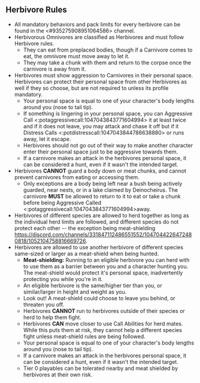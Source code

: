 ## Herbivore Rules

- All mandatory behaviors and pack limits for every herbivore can be found in the <#935275908951064586> channel.
- Herbivorous Omnivores are classified as Herbivores and must follow Herbivore rules. 
    - They can eat from preplaced bodies, though if a Carnivore comes to eat, the omnivore must move away to let it.
    - They may take a chunk with them and return to the corpse once the carnivore is away from it.
- Herbivores must show aggression to Carnivores in their personal space. Herbivores can protect their personal space from other Herbivores as well if they so choose, but are not required to unless its profile mandatory.
    - Your personal space is equal to one of your character's body lengths around you (nose to tail tip). 
    - If something is lingering in your personal space, you can Aggressive Call <:potaggressivecall:1047043843771604994> it at least twice and if it does not leave, you may attack and chase it off but if it Distress Calls <:potdistresscall:1047043844786638880> or runs away, let it escape.
    - Herbivores should not go out of their way to make another character enter their personal space just to be aggressive towards them.
    - If a carnivore makes an attack in the herbivores personal space, it can be considered a hunt, even if it wasn't the intended target.
- Herbivores **CANNOT** guard a body down or meat chunks, and cannot prevent carnivores from eating or accessing them.
    - Only exceptions are a body being left near a bush being actively guarded, near nests, or in a lake claimed by Deinocheirus. The carnivore **MUST** be allowed to return to it to eat or take a chunk before being Aggressive Called <:potaggressivecall:1047043843771604994>﻿away. 
- Herbivores of different species are allowed to herd together as long as the individual herd limits are followed, and different species do not protect each other -- the exception being meat-shielding https://discord.com/channels/331847112486551552/1047044226472480818/1052104758816669726.
- Herbivores are allowed to use another herbivore of different species same-sized or larger as a meat-shield when being hunted.
    - **__Meat-shielding:__**  Running to an eligible herbivore you can herd with to use them as a barrier between you and a character hunting you. The meat-shield would protect it's personal space, inadvertently protecting you while you're in it.
    - An eligible herbivore is the same/higher tier than you, or similar/larger in height and weight as you. 
    - Look out! A meat-shield could choose to leave you behind, or threaten you off.
    - Herbivores **CANNOT** run to herbivores outside of their species or herd to help them fight. 
    - Herbivores **CAN** move closer to use Call Abilities for herd mates. While this puts them at risk, they cannot help a different species fight unless meat-shield rules are being followed.
    - Your personal space is equal to one of your character's body lengths around you (nose to tail tip). 
    - If a carnivore makes an attack in the herbivores personal space, it can be considered a hunt, even if it wasn't the intended target.
    - Tier 0 playables can be tolerated nearby and meat shielded by herbivores at their own risk.